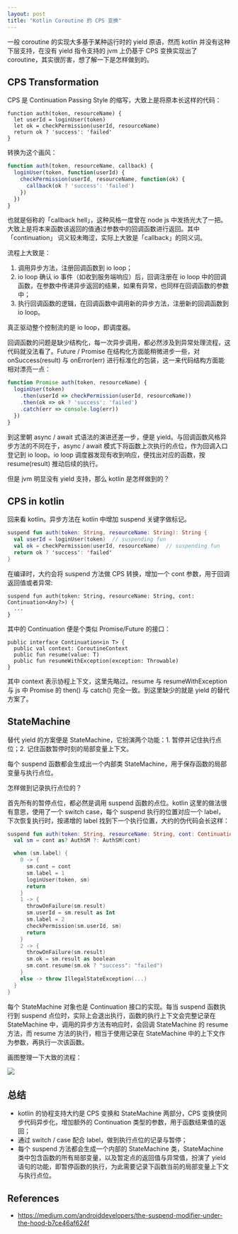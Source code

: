 ```yaml
---
layout: post
title: "Kotlin Coroutine 的 CPS 变换"
---
```


一般 coroutine 的实现大多基于某种运行时的 yield 原语，然而 kotlin 并没有这种下层支持，在没有 yield 指令支持的 jvm 上仍基于 CPS 变换实现出了 coroutine，其实很厉害，想了解一下是怎样做到的。

## CPS Transformation

CPS 是 Continuation Passing Style 的缩写，大致上是将原本长这样的代码：

```
function auth(token, resourceName) {
  let userId = loginUser(token)
  let ok = checkPermission(userId, resourceName)
  return ok ? 'success': 'failed'
}
```

转换为这个画风：

```javascript
function auth(token, resourceName, callback) {
  loginUser(token, function(userId) {
    checkPermission(userId, resourceName, function(ok) {
      callback(ok ? 'success': 'failed')
    })
  })
}
```

也就是俗称的「callback hell」，这种风格一度曾在 node js 中发扬光大了一把。大致上是将本来函数该返回的值通过参数中的回调函数进行返回。其中「continuation」 词义较未晦涩，实际上大致是「callback」的同义词。

流程上大致是：

1. 调用异步方法，注册回调函数到 io loop；
2. io loop 确认 io 事件（如收到服务端响应）后，回调注册在 io loop 中的回调函数，在参数中传递异步返回的结果，如果有异常，也同样在回调函数的参数中；
3. 执行回调函数的逻辑，在回调函数中调用新的异步方法，注册新的回调函数到 io loop。

真正驱动整个控制流的是 io loop，即调度器。

回调函数的问题是缺少结构化，每一次异步调用，都必然涉及到异常处理流程，这代码就没法看了。Future / Promise 在结构化方面能稍微进步一些，对 onSuccess(result) 与 onError(err) 进行标准化的包装，这一来代码结构方面能相对漂亮一点：

```javascript
function Promise auth(token, resourceName) {
  loginUser(token)
    .then(userId => checkPermission(userId, resourceName))
    .then(ok => ok ? 'success': 'failed')
    .catch(err => console.log(err))
  })
}
```

到这里朝 async / await 式语法的演进还差一步，便是 yield。与回调函数风格异步方法的不同在于，async / await 模式下将函数上次执行的点位，作为回调入口登记到 io loop。io loop 调度器发现有收到响应，便找出对应的函数，按 resume(result) 推动后续的执行。

但是 jvm 明显没有 yield 支持，那么 kotlin 是怎样做到的？

## CPS in kotlin
回来看 kotlin。异步方法在 kotlin 中增加 suspend 关键字做标记。

```kotlin
suspend fun auth(token: String, resourceName: String): String {
  val userId = loginUser(token)  // suspending fun
  val ok = checkPermission(userId, resourceName)  // suspending fun
  return ok ? 'success': 'failed'
}
```

在编译时，大约会将 suspend 方法做 CPS 转换，增加一个 cont 参数，用于回调返回值或者异常:

```
suspend fun auth(token: String, resourceName: String, cont: Continuation<Any?>) {
  ...
}
```

其中的 Continuation 便是个类似 Promise/Future 的接口：

```
public interface Continuation<in T> {
  public val context: CoroutineContext
  public fun resume(value: T)
  public fun resumeWithException(exception: Throwable)
}
```

其中 context 表示协程上下文，这里先略过。resume 与 resumeWithException 与 js 中 Promise 的 then() 与 catch() 完全一致。到这里缺少的就是 yield 的替代方案了。

## StateMachine
替代 yield 的方案便是 StateMachine，它扮演两个功能：1. 暂停并记住执行点位；2. 记住函数暂停时刻的局部变量上下文。

每个 suspend 函数都会生成出一个内部类 StateMachine，用于保存函数的局部变量与执行点位。

怎样做到记录执行点位的？

首先所有的暂停点位，都必然是调用 suspend 函数的点位。kotlin 这里的做法很有意思，使用了一个 switch case，每个 suspend 执行的位置对应一个 label，下次恢复执行时，按递增的 label 找到下一个执行位置，大约的伪代码会长这样：

```kotlin
suspend fun auth(token: String, resourceName: String, cont: Continuation<Any?>) {
  val sm = cont as? AuthSM ?: AuthSM(cont)

  when (sm.label) {
    0 -> {
      sm.cont = cont
      sm.label = 1
      loginUser(token, sm)
      return
    }
    1 -> {
      throwOnFailure(sm.result)
      sm.userId = sm.result as Int
      sm.label = 2
      checkPermission(sm.userId, sm)
      return
    }
    2 -> {
      throwOnFailure(sm.result)
      sm.ok = sm.result as boolean
      sm.cont.resume(sm.ok ? "success": "failed")
    }
    else -> throw IllegalStateException(...)
  }
}
```

每个 StateMachine 对象也是 Continuation 接口的实现。每当 suspend 函数执行到 suspend 点位时，实际上会退出执行，函数的执行上下文会完整记录在 StateMachine 中，调用的异步方法有响应时，会回调 StateMachine 的 resume 方法，而 resume 方法的执行，相当于使用记录在 StateMachine 中的上下文作为参数，再执行一次该函数。

画图整理一下大致的流程：

![](/img/kotlin-coroutine-cps.png)

## 总结

- kotlin 的协程支持大约是 CPS 变换和 StateMachine 两部分，CPS 变换使同步代码异步化，增加额外的 Continuation 类型的参数，用于函数结果值的返回；
- 通过 switch / case 配合 label，做到执行点位的记录与暂停；
- 每个 suspend 方法都会生成一个内部的 StateMachine 类，StateMachine 类中包含函数的所有局部变量，以及暂定点的返回值与异常值，扮演了 yield 语句的功能，即暂停函数的执行，为此需要记录下函数当前的局部变量上下文与执行点位。

## References

- https://medium.com/androiddevelopers/the-suspend-modifier-under-the-hood-b7ce46af624f
